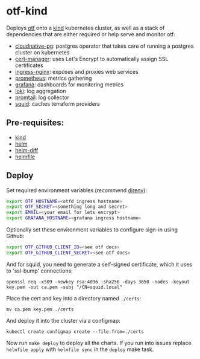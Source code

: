 # otf-kind

Deploys [otf](https://github.com/leg100/otf) onto a [kind](https://kind.sigs.k8s.io/) kubernetes cluster, as well as a stack of dependencies that are either required or help serve and monitor otf:

* [cloudnative-pg](https://cloudnative-pg.io/): postgres operator that takes care of running a postgres cluster on kubernetes
* [cert-manager](https://cert-manager.io/): uses Let's Encrypt to automatically assign SSL certificates
* [ingress-nginx](https://github.com/kubernetes/ingress-nginx): exposes and proxies web services
* [prometheus](https://prometheus.io/): metrics gathering
* [grafana](https://grafana.com/): dashboards for monitoring metrics
* [loki](https://grafana.com/oss/loki/): log aggregation
* [promtail](https://grafana.com/docs/loki/latest/clients/promtail/): log collector
* [squid](https://github.com/leg100/squid): caches terraform providers

## Pre-requisites:

* [kind](https://kind.sigs.k8s.io/)
* [helm](https://helm.sh/)
* [helm-diff](https://github.com/databus23/helm-diff)
* [helmfile](helmfile.readthedocs.io)

## Deploy

Set required environment variables (recommend [direnv](https://direnv.net/)):

```bash
export OTF_HOSTNAME=<otfd ingress hostname>
export OTF_SECRET=<something long and secret>
export EMAIL=<your email for lets encrypt>
export GRAFANA_HOSTNAME=<grafana ingress hostname>
```

Optionally set these environment variables to configure sign-in using Github:

```bash
export OTF_GITHUB_CLIENT_ID=<see otf docs>
export OTF_GITHUB_CLIENT_SECRET=<see otf docs>
```

And for squid, you need to generate a self-signed certificate, which it uses to 'ssl-bump' connections:

```
openssl req -x509 -newkey rsa:4096 -sha256 -days 3650 -nodes -keyout key.pem -out ca.pem -subj "/CN=squid.local"
```

Place the cert and key into a directory named `./certs`:

```
mv ca.pem key.pem ./certs
```

And deploy it into the cluster via a configmap:

```
kubectl create configmap create --file-from=./certs
```

Now run `make deploy` to deploy all the charts. If you run into issues replace `helmfile apply` with `helmfile sync` in the `deploy` make task.
